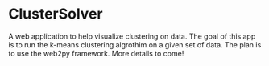 # ClusterSolver
A web application to help visualize clustering on data. The goal of this app is to run the k-means clustering algrothim on a given set of data. The plan is to use the web2py framework. More details to come!
